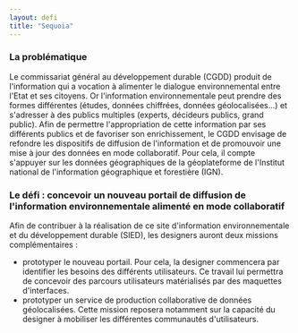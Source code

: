 ```yaml
---
layout: defi
title: "Sequoia"
---
```


### La problématique

Le commissariat général au développement durable (CGDD) produit de l'information qui a vocation à alimenter le dialogue environnemental entre l'Etat et ses citoyens. Or l'information environnementale peut prendre des formes différentes (études, données chiffrées, données géolocalisées...) et s'adresser à des publics multiples (experts, décideurs publics, grand public). Afin de permettre l'appropriation de cette information par ses différents publics et de favoriser son enrichissement, le CGDD envisage de refondre les dispositifs de diffusion de l'information et de promouvoir une mise à jour des données en mode collaboratif. Pour cela, il compte s'appuyer sur les données géographiques de la géoplateforme de l'Institut national de l'information géographique et forestière (IGN).

### Le défi : concevoir un nouveau portail de diffusion de l'information environnementale alimenté en mode collaboratif

Afin de contribuer à la réalisation de ce site d'information environnementale et du développement durable (SIED), les designers auront deux missions complémentaires : 
- prototyper le nouveau portail. Pour cela, la designer commencera par identifier les besoins des différents utilisateurs. Ce travail lui permettra de concevoir des parcours utilisateurs matérialisés par des maquettes d'interfaces.
- prototyper un service de production collaborative  de données géolocalisées. Cette mission reposera notamment sur la capacité du designer à mobiliser les différentes communautés d'utilisateurs.
